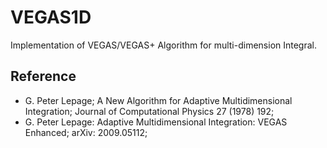 # VEGAS1D
Implementation of VEGAS/VEGAS+ Algorithm for multi-dimension Integral.

## Reference

- G. Peter Lepage; A New Algorithm for Adaptive Multidimensional Integration; Journal of Computational Physics 27 (1978) 192;
- G. Peter Lepage: Adaptive Multidimensional Integration: VEGAS Enhanced; arXiv: 2009.05112;
